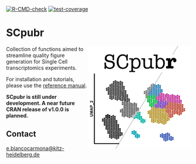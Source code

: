 <!-- badges: start -->
[![R-CMD-check](https://github.com/enblacar/SCpubr/workflows/R-CMD-check/badge.svg)](https://github.com/enblacar/SCpubr/actions)
[![test-coverage](https://github.com/enblacar/SCpubr/workflows/test-coverage/badge.svg)](https://github.com/enblacar/SCpubr/actions)
<!-- badges: end -->
  
# SCpubr
<img src="man/figures/SCpubr_logo.png" align="right" height="280"/>

Collection of functions aimed to streamline quality figure generation for Single Cell transcriptomics experiments.

For installation and tutorials, please use the [reference manual](https://enblacar.github.io/SCpubr-book/).

**SCpubr is still under development. A near future CRAN release of v1.0.0 is planned.**


## Contact
e.blancocarmona@kitz-heidelberg.de
